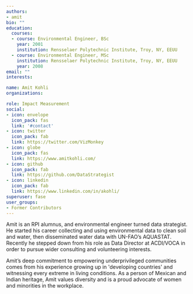 ```yaml
---
authors:
- amit
bio: ""
education:
  courses:
  - course: Environmental Engineer, BSc
    year: 2001
    institution: Rensselaer Polytechnic Institute, Troy, NY, EEUU
  - course: Environmental Engineer, MSc
    institution: Rensselaer Polytechnic Institute, Troy, NY, EEUU
    year: 2008
email: ""
interests:

name: Amit Kohli
organizations:

role: Impact Measurement
social:
- icon: envelope
  icon_pack: fas
  link: '#contact'
- icon: twitter
  icon_pack: fab
  link: https://twitter.com/VizMonkey
- icon: globe
  icon_pack: fas
  link: https://www.amitkohli.com/  
- icon: github
  icon_pack: fab
  link: https://github.com/DataStrategist
- icon: linkedin
  icon_pack: fab
  link: https://www.linkedin.com/in/akohli/
superuser: fase
user_groups:
- Former Contributors
---
```


Amit is an RPI alumnus, and environmental engineer turned data strategist. He started his career collecting and using environmental data to clean soil and water, then disseminated water data with UN-FAO’s AQUASTAT. Recently he stepped down from his role as Data Director at ACDI/VOCA in order to pursue wider consulting and volunteering interests.

Amit’s deep commitment to empowering underprivileged communities comes from his experience growing up in 'developing countries' and witnessing every extreme in living conditions. As a person of Mexican and Indian heritage, Amit values diversity and is a proud advocate of women and minorities in the workplace.
